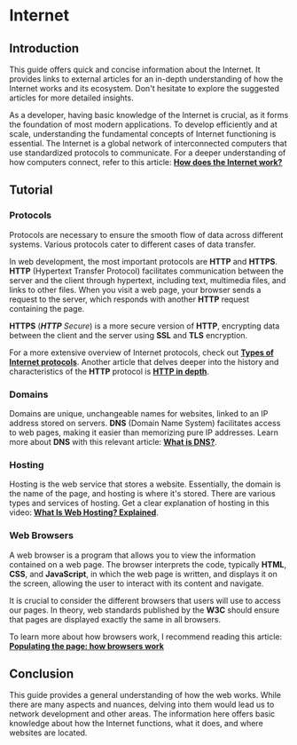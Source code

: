 # Internet

## Introduction

This guide offers quick and concise information about the Internet. It provides links to external articles for an in-depth understanding of how the Internet works and its ecosystem. Don't hesitate to explore the suggested articles for more detailed insights.

As a developer, having basic knowledge of the Internet is crucial, as it forms the foundation of most modern applications. To develop efficiently and at scale, understanding the fundamental concepts of Internet functioning is essential. The Internet is a global network of interconnected computers that use standardized protocols to communicate. For a deeper understanding of how computers connect, refer to this article: **[How does the Internet work?](https://developer.mozilla.org/en-US/docs/Learn/Common_questions/Web_mechanics/How_does_the_Internet_work)**

## Tutorial

### Protocols

Protocols are necessary to ensure the smooth flow of data across different systems. Various protocols cater to different cases of data transfer.

In web development, the most important protocols are **HTTP** and **HTTPS**. **HTTP** (Hypertext Transfer Protocol) facilitates communication between the server and the client through hypertext, including text, multimedia files, and links to other files. When you visit a web page, your browser sends a request to the server, which responds with another **HTTP** request containing the page.

**HTTPS** (_**HTTP** Secure_) is a more secure version of **HTTP**, encrypting data between the client and the server using **SSL** and **TLS** encryption.

For a more extensive overview of Internet protocols, check out **[Types of Internet protocols](https://www.geeksforgeeks.org/types-of-internet-protocols/)**. Another article that delves deeper into the history and characteristics of the **HTTP** protocol is **[HTTP in depth](https://cs.fyi/guide/http-in-depth)**.

### Domains

Domains are unique, unchangeable names for websites, linked to an IP address stored on servers. **DNS** (Domain Name System) facilitates access to web pages, making it easier than memorizing pure IP addresses. Learn more about **DNS** with this relevant article: **[What is DNS?](https://www.cloudflare.com/learning/dns/what-is-dns/)**.

### Hosting

Hosting is the web service that stores a website. Essentially, the domain is the name of the page, and hosting is where it's stored. There are various types and services of hosting. Get a clear explanation of hosting in this video: **[What Is Web Hosting? Explained](https://www.youtube.com/watch?v=htbY9-yggB0)**.

### Web Browsers

A web browser is a program that allows you to view the information contained on a web page. The browser interprets the code, typically **HTML**, **CSS**, and **JavaScript**, in which the web page is written, and displays it on the screen, allowing the user to interact with its content and navigate.

It is crucial to consider the different browsers that users will use to access our pages. In theory, web standards published by the **W3C** should ensure that pages are displayed exactly the same in all browsers.

To learn more about how browsers work, I recommend reading this article: **[Populating the page: how browsers work](https://developer.mozilla.org/en-US/docs/Web/Performance/How_browsers_work)**

## Conclusion

This guide provides a general understanding of how the web works. While there are many aspects and nuances, delving into them would lead us to network development and other areas. The information here offers basic knowledge about how the Internet functions, what it does, and where websites are located.
